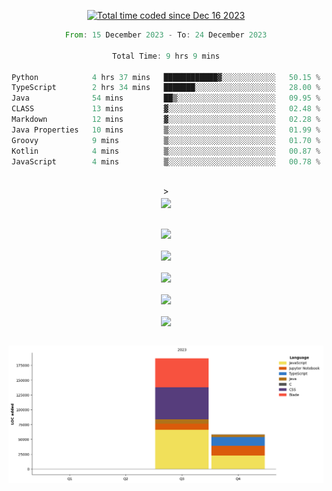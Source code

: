 <div align="center">

<a href="https://wakatime.com/@018c74be-a813-47e1-9abd-30269ed682ed"><img src="https://wakatime.com/badge/user/018c74be-a813-47e1-9abd-30269ed682ed.svg" alt="Total time coded since Dec 16 2023" /></a><br/>
<!--START_SECTION:waka-->

```rust
From: 15 December 2023 - To: 24 December 2023

Total Time: 9 hrs 9 mins

Python            4 hrs 37 mins   ████████████▓░░░░░░░░░░░░   50.15 %
TypeScript        2 hrs 34 mins   ███████░░░░░░░░░░░░░░░░░░   28.00 %
Java              54 mins         ██▒░░░░░░░░░░░░░░░░░░░░░░   09.95 %
CLASS             13 mins         ▓░░░░░░░░░░░░░░░░░░░░░░░░   02.48 %
Markdown          12 mins         ▓░░░░░░░░░░░░░░░░░░░░░░░░   02.28 %
Java Properties   10 mins         ▒░░░░░░░░░░░░░░░░░░░░░░░░   01.99 %
Groovy            9 mins          ▒░░░░░░░░░░░░░░░░░░░░░░░░   01.70 %
Kotlin            4 mins          ▒░░░░░░░░░░░░░░░░░░░░░░░░   00.87 %
JavaScript        4 mins          ▒░░░░░░░░░░░░░░░░░░░░░░░░   00.78 %
```

<!--END_SECTION:waka-->
<br/>><br/>
  <img align="center" src="https://wakatime.com/share/@walidbosso/db894e4f-2607-4d1d-985f-a2ae5d7f49b4.svg"  /><br/><br/>
  
  <img align="center" src="https://wakatime.com/share/@walidbosso/afe9ba99-0bda-494f-8dee-e995a3459867.svg"  /><br/><br/>
  <img align="center" src="https://wakatime.com/share/@walidbosso/96efc5cb-6590-4979-a807-eb5cb321c9a0.svg"  />
  <br/><br/>
  <img align="center" src="https://wakatime.com/share/@walidbosso/1f6c837d-82ac-4f3a-a78b-3720e7025471.svg"  />
<br/><br/>
<img align="center" src="https://wakatime.com/share/@walidbosso/a9d64b7f-faf3-423b-8423-9465949f88f2.svg"  />
<br/><br/>
  <img align="center" src="https://wakatime.com/share/@walidbosso/1f6c837d-82ac-4f3a-a78b-3720e7025471.svg"  />
<br/><br/>


  <img align="center" src="./assets/bar_graph.png"  />


